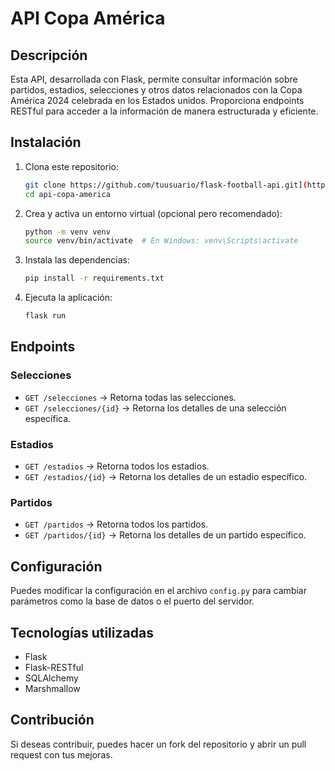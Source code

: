 # API Copa América

## Descripción
Esta API, desarrollada con Flask, permite consultar información sobre partidos, estadios, selecciones y otros datos relacionados con la Copa América 2024 celebrada en los Estados unidos.
Proporciona endpoints RESTful para acceder a la información de manera estructurada y eficiente.

## Instalación

1. Clona este repositorio:
   ```sh
   git clone https://github.com/tuusuario/flask-football-api.git](https://github.com/jeremiasolivera/api-copa-america-v1
   cd api-copa-america
   ```

2. Crea y activa un entorno virtual (opcional pero recomendado):
   ```sh
   python -m venv venv
   source venv/bin/activate  # En Windows: venv\Scripts\activate
   ```

3. Instala las dependencias:
   ```sh
   pip install -r requirements.txt
   ```

4. Ejecuta la aplicación:
   ```sh
   flask run
   ```

## Endpoints

### Selecciones
- `GET /selecciones` → Retorna todas las selecciones.
- `GET /selecciones/{id}` → Retorna los detalles de una selección específica.

### Estadios
- `GET /estadios` → Retorna todos los estadios.
- `GET /estadios/{id}` → Retorna los detalles de un estadio específico.

### Partidos
- `GET /partidos` → Retorna todos los partidos.
- `GET /partidos/{id}` → Retorna los detalles de un partido específico.

## Configuración
Puedes modificar la configuración en el archivo `config.py` para cambiar parámetros como la base de datos o el puerto del servidor.

## Tecnologías utilizadas
- Flask
- Flask-RESTful
- SQLAlchemy 
- Marshmallow 

## Contribución
Si deseas contribuir, puedes hacer un fork del repositorio y abrir un pull request con tus mejoras.


